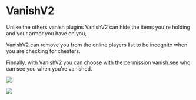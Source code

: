 # VanishV2

Unlike the others vanish plugins VanishV2 can hide the items you're holding and your armor you have on you,

VanishV2 can remove you from the online players list to be incognito when you are checking for cheaters.

Finnally, with VanishV2 you can choose with the permission vanish.see who can see you when you're vanished.

[![](https://poggit.pmmp.io/shield.state/VanishV2)](https://poggit.pmmp.io/p/VanishV2)

[![](https://poggit.pmmp.io/shield.dl.total/VanishV2)](https://poggit.pmmp.io/p/VanishV2)
